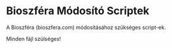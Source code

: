 # Bioszféra Módosító Scriptek
A Bioszféra (bioszfera.com) módosításához szükséges script-ek.

Minden fájl szülséges!
